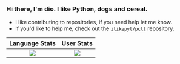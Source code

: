 ### Hi there, I'm dio. I like Python, dogs and cereal.

- I like contributing to repositories, if you need help let me know.
- If you'd like to help me, check out the [```ilikepyt/pclt```](https://github.com/ilikepyt/pclt) repository.


[COntrib Stats, Not Working?]: <> (https://github-readme-streak-stats.herokuapp.com/?user=IThinkImOKAY&theme=dark)

Language Stats             |  User Stats
:-------------------------:|:-------------------------:
![](https://github-readme-stats.vercel.app/api/top-langs/?username=ithinkimokay&langs_count=10&layout=compact&theme=dark&hide_title=true&exclude_repo=ithinkimokay/github.io,bwfForum)  |  ![](https://github-readme-stats.vercel.app/api?username=ithinkimokay&count_private=true&show_icons=true&theme=dark&hide_title=true)
